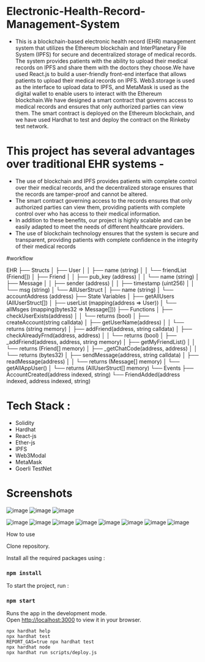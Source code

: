 # Electronic-Health-Record-Management-System
- This is a blockchain-based
electronic health record (EHR) management
system that utilizes the Ethereum blockchain
and InterPlanetary File System (IPFS) for
secure and decentralized storage of medical
records. The system provides patients with
the ability to upload their medical records on
IPFS and share them with the doctors they
choose.We have used React.js to build a
user-friendly front-end interface that allows
patients to upload their medical records on
IPFS. Web3.storage is used as the interface
to upload data to IPFS, and MetaMask is
used as the digital wallet to enable users to
interact with the Ethereum blockchain.We
have designed a smart contract that governs
access to medical records and ensures that
only authorized parties can view them. The
smart contract is deployed on the Ethereum
blockchain, and we have used Hardhat to 
test and deploy the contract on the Rinkeby
test network.

# This project has several advantages over traditional EHR systems -  
- The use of
blockchain and IPFS provides patients with
complete control over their medical records,
and the decentralized storage ensures that
the records are tamper-proof and cannot be
altered.
- The smart contract governing access
to the records ensures that only authorized
parties can view them, providing patients
with complete control over who has access
to their medical information.
- In addition to
these benefits, our project is highly scalable
and can be easily adapted to meet the needs
of different healthcare providers.
- The use of
blockchain technology ensures that the
system is secure and transparent, providing
patients with complete confidence in the
integrity of their medical records

#workflow

EHR
├── Structs
│   ├── User
│   │   ├── name (string)
│   │   └── friendList (Friend[])
│   ├── Friend
│   │   ├── pub_key (address)
│   │   └── name (string)
│   ├── Message
│   │   ├── sender (address)
│   │   ├── timestamp (uint256)
│   │   └── msg (string)
│   └── AllUserStruct
│       ├── name (string)
│       └── accountAddress (address)
├── State Variables
│   ├── getAllUsers (AllUserStruct[])
│   ├── userList (mapping(address => User))
│   └── allMsges (mapping(bytes32 => Message[]))
├── Functions
│   ├── checkUserExists(address)
│   │   └── returns (bool)
│   ├── createAccount(string calldata)
│   ├── getUserName(address)
│   │   └── returns (string memory)
│   ├── addFriend(address, string calldata)
│   ├── checkAlreadyFrnd(address, address)
│   │   └── returns (bool)
│   ├── _addFriend(address, address, string memory)
│   ├── getMyFriendList()
│   │   └── returns (Friend[] memory)
│   ├── _getChatCode(address, address)
│   │   └── returns (bytes32)
│   ├── sendMessage(address, string calldata)
│   ├── readMessage(address)
│   │   └── returns (Message[] memory)
│   └── getAllAppUser()
│       └── returns (AllUserStruct[] memory)
└── Events
    ├── AccountCreated(address indexed, string)
    └── FriendAdded(address indexed, address indexed, string)

# Tech Stack :
- Solidity
- Hardhat
- React-js
- Ether-js
- IPFS
- Web3Modal
- MetaMask
- Goerli TestNet
# Screenshots
![image](https://github.com/ajeetram/Electronic-Health-Record-Management-System/assets/86039147/66615eb9-26da-4c3b-95f0-153c43f29adc)
![image](https://github.com/ajeetram/Electronic-Health-Record-Management-System/assets/86039147/37661896-5567-4890-a2e3-c7c14d18b7a5)
![image](https://github.com/ajeetram/Electronic-Health-Record-Management-System/assets/86039147/176693ef-8c55-4d8e-a20d-8f4507439d30)

![image](https://github.com/ajeetram/Electronic-Health-Record-Management-System/assets/86039147/013236c0-88c2-4c04-bbb1-2c4cf8f6cc58)
![image](https://github.com/ajeetram/Electronic-Health-Record-Management-System/assets/86039147/d1c926d1-74e0-4484-8262-2cd92d67347e)
![image](https://github.com/ajeetram/Electronic-Health-Record-Management-System/assets/86039147/20d1bf49-5482-438f-8f91-ff7d60ca1875)
![image](https://github.com/ajeetram/Electronic-Health-Record-Management-System/assets/86039147/a98d1a5f-19fb-4be3-a51d-d63fd6df4680)
![image](https://github.com/ajeetram/Electronic-Health-Record-Management-System/assets/86039147/1c3a356f-b891-4bb7-ae41-9d8d3c25cd37)
![image](https://github.com/ajeetram/Electronic-Health-Record-Management-System/assets/86039147/4b3b394b-a56d-4456-9e5e-0a7fcfd85cb0)
![image](https://github.com/ajeetram/Electronic-Health-Record-Management-System/assets/86039147/3d01a629-557a-4cdb-bb25-da4b4d717f93)
![image](https://github.com/ajeetram/Electronic-Health-Record-Management-System/assets/86039147/2853e9ac-ef2f-446a-a236-73b729d48562)

 How to use

Clone repository.

Install all the required packages using :

### `npm install`
  
To start the project, run :

### `npm start`
  
Runs the app in the development mode.\
Open [http://localhost:3000](http://localhost:3000) to view it in your browser.

```shell
npx hardhat help
npx hardhat test
REPORT_GAS=true npx hardhat test
npx hardhat node
npx hardhat run scripts/deploy.js
```
